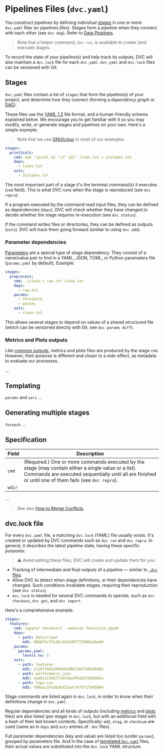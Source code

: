 # Pipelines Files (`dvc.yaml`)

You construct pipelines by defining individual
[stages](/doc/command-reference/run) in one or more `dvc.yaml` files (or
_pipelines files_). Stages form a pipeline when they connect with each other
(see `dvc dag`). Refer to [Data Pipelines](/doc/start/data-pipelines).

> Note that a helper command, `dvc run`, is available to create (and execute)
> stages.

To record the state of your pipeline(s) and help track its <abbr>outputs</abbr>,
DVC will also maintain a `dvc.lock` file for each `dvc.yaml`. `dvc.yaml` and
`dvc.lock` files can be versioned with Git.

## Stages

`dvc.yaml` files contain a list of `stages` that form the pipeline(s) of your
project, and determine how they connect (forming a _dependency graph_ or
[DAG](/doc/command-reference/dag)).

These files use the [YAML 1.2](https://yaml.org/) file format, and a
human-friendly schema explained below. We encourage you to get familiar with it
so you may modify, write, or generate stages and pipelines on your own. Here's a
simple example:

> Note that we use [GNU/Linux](https://www.gnu.org/software/software.html) in
> most of our examples.

```yaml
stages:
  print2cols:
    cmd: awk '{print $1 "\t" $2}' lines.txt > 2columns.txt
    deps:
      - lines.txt
    outs:
      - 2columns.txt
```

The most important part of a stage it's the terminal command(s) it executes
(`cmd` field). This is what DVC runs when the stage is reproduced (see
`dvc repro`).

If a program executed by the command read input files, they can be defined as
<abbr>dependencies</abbr> (`deps`). DVC will check whether they have changed to
decide whether the stage requires re-execution (see `dvc status`).

If the command writes files or directories, they can be defined as
<abbr>outputs</abbr> (`outs`). DVC will track them going forward (similar to
using `dvc add`).

### Parameter dependencies

[Parameters](/doc/command-reference/params) are a special type of stage
dependency. They consist of a name/value pair to find in a YAML, JSON, TOML, or
Python parameters file (`params.yaml` by default). Example:

```yaml
stages:
  preprocess:
    cmd: ./clean.r raw.txt clean.txt
    deps:
      - raw.txt
    params:
      - threshold
      - passes
    outs:
      - clean.txt
```

This allows several stages to depend on values of a shared structured file
(which can be versioned directly with Git, see `dvc params diff`).

### Metrics and Plots outputs

Like [common outputs](#outputs), metrics and plots files are produced by the
stage `cmd`. However, their purpose is different and closer to a side-effect, as
metadata to evaluate our processes.

...

## Templating

`params` and `vars` ...

## Generating multiple stages

`foreach` ...

## Specification

| Field  | Description                                                                                                                                                                                                   |
| ------ | ------------------------------------------------------------------------------------------------------------------------------------------------------------------------------------------------------------- |
| `cmd`  | (Required.) One or more commands executed by the stage (may contain either a single value or a list). Commands are executed sequentially until all are finished or until one of them fails (see `dvc repro`). |
| `wdir` |                                                                                                                                                                                                               |

...

> See also
> [How to Merge Conflicts](/doc/user-guide/how-to/merge-conflicts#dvcyaml).

## dvc.lock file

For every `dvc.yaml` file, a matching `dvc.lock` (YAML) file usually exists.
It's created or updated by DVC commands such as `dvc run` and `dvc repro`. In
general, it describes the latest pipeline state, having these specific purposes:

> ⚠️ Avoid editing these files, DVC will create and update them for you.

- Tracking of intermediate and final <abbr>outputs</abbr> of a pipeline —
  similar to [`.dvc` files](#dvc-files).
- Allow DVC to detect when stage definitions, or their <abbr>dependencies</abbr>
  have changed. Such conditions invalidate stages, requiring their reproduction
  (see `dvc status`).
- `dvc.lock` is needed for several DVC commands to operate, such as
  `dvc checkout`, `dvc get`, and `dvc import`.

Here's a comprehensive example:

```yaml
stages:
  features:
    cmd: jupyter nbconvert --execute featurize.ipynb
    deps:
      - path: data/clean
        md5: d8b874c5fa18c32b2d67f73606a1be60
    params:
      params.yaml:
        levels.no: 5
    outs:
      - path: features
        md5: 2119f7661d49546288b73b5730d76485
      - path: performance.json
        md5: ea46c1139d771bfeba7942d1fbb5981e
      - path: logs.csv
        md5: f99aac37e383b422adc76f5f1fb45004
```

Stage commands are listed again in `dvc.lock`, in order to know when their
definitions change in `dvc.yaml`.

Regular <abbr>dependencies</abbr> and all kinds of <abbr>outputs</abbr>
(including [metrics](/doc/command-reference/metrics) and
[plots](/doc/command-reference/plots) files) are also listed (per stage) in
`dvc.lock`, but with an additional field with a hash of their last known
contents. Specifically: `md5`, `etag`, or `checksum` are used (same as in `deps`
and `outs` entries of `.dvc` files).

Full <abbr>parameter dependencies</abbr> (key and value) are listed too (under
`params`), grouped by parameters file. And in the case of
[templated `dvc.yaml`](/doc/user-guide/dvc-files/advanced-dvc.yaml) files, their
actual values are substituted into the `dvc.lock` YAML structure.
